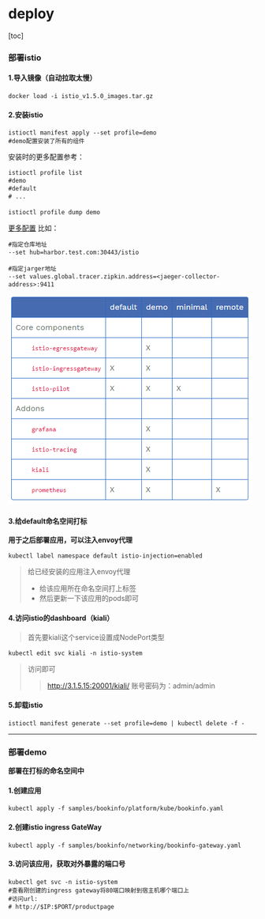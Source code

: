 # deploy

[toc]

### 部署istio

#### 1.导入镜像（自动拉取太慢）
```shell
docker load -i istio_v1.5.0_images.tar.gz
```

#### 2.安装istio
```shell
istioctl manifest apply --set profile=demo
#demo配置安装了所有的组件
```
安装时的更多配置参考：
```shell
istioctl profile list
#demo
#default
# ...

istioctl profile dump demo
```
[更多配置](https://istio.io/latest/docs/reference/config/istio.operator.v1alpha1/)
比如：
```shell
#指定仓库地址
--set hub=harbor.test.com:30443/istio

#指定jarger地址
--set values.global.tracer.zipkin.address=<jaeger-collector-address>:9411
```
![](./imgs/deploy_01.png)

#### 3.给default命名空间打标

**用于之后部署应用，可以注入envoy代理**
```shell
kubectl label namespace default istio-injection=enabled
```
>给已经安装的应用注入envoy代理
>* 给该应用所在命名空间打上标签
>* 然后更新一下该应用的pods即可

#### 4.访问istio的dashboard（kiali）

>首先要kiali这个service设置成NodePort类型  
```shell
kubectl edit svc kiali -n istio-system
```
>访问即可  
>>http://3.1.5.15:20001/kiali/
账号密码为：admin/admin

#### 5.卸载istio
```shell
istioctl manifest generate --set profile=demo | kubectl delete -f -
```

***

### 部署demo

**部署在打标的命名空间中**

#### 1.创建应用
```shell
kubectl apply -f samples/bookinfo/platform/kube/bookinfo.yaml
```
#### 2.创建istio ingress GateWay
```shell
kubectl apply -f samples/bookinfo/networking/bookinfo-gateway.yaml
```
#### 3.访问该应用，获取对外暴露的端口号
```shell
kubectl get svc -n istio-system
#查看刚创建的ingress gateway将80端口映射到宿主机哪个端口上
#访问url:
# http://$IP:$PORT/productpage
```
